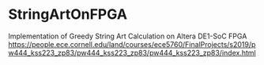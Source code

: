 # StringArtOnFPGA
Implementation of Greedy String Art Calculation on Altera DE1-SoC FPGA
https://people.ece.cornell.edu/land/courses/ece5760/FinalProjects/s2019/pw444_kss223_zp83/pw444_kss223_zp83/pw444_kss223_zp83/index.html

